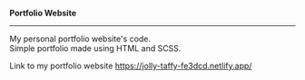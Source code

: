 **Portfolio Website**
<hr>
My personal portfolio website's code.<br>
Simple portfolio made using HTML and SCSS.<br>

Link to my portfolio website https://jolly-taffy-fe3dcd.netlify.app/
